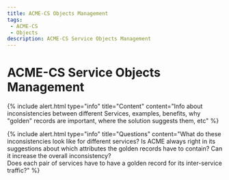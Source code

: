 ```yaml
---
title: ACME-CS Objects Management
tags: 
 - ACME-CS
 - Objects
description: ACME-CS Service Objects Management
---
```


# ACME-CS Service Objects Management

{% include alert.html type="info" title="Content" content="Info about inconsistencies between different Services, examples, benefits, why \"golden\" records are important, where the solution suggests them, etc" %}

{% include alert.html type="info" title="Questions" content="What do these inconsistencies look like for different services? Is ACME always right in its suggestions about which attributes the golden records have to contain? Can it increase the overall inconsistency? <br>
Does each pair of services have to have a golden record for its inter-service traffic?" %}